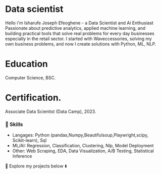 # Data scientist
Hello i'm Isharufe Joseph Efeoghene - a Data Scientist and Ai Enthusiast Passionate about predictive analytics, applied machine learning, and building practical tools that solve real problems for every day businesses especially in the retail sector. I started with Waveccessories, solving my own business problems, and now I create solutions with Python, ML, NLP.

# Education
Computer Science, BSC.

# Certification.
Associate Data Scientist (Data Camp), 2023.

### 🔹 Skills
- Langages: Python (pandas,Numpy,Beautifulsoup,Playwright,scipy, Scikit-learn), Sql
- ML/AI: Regression, Classification, Clustering, Nlp, Model Deployment
- Other: Web Scraping, EDA,  Data Visualization, A/B Testing, Statistical Inference 

📌 Explore my projects below ⬇️
